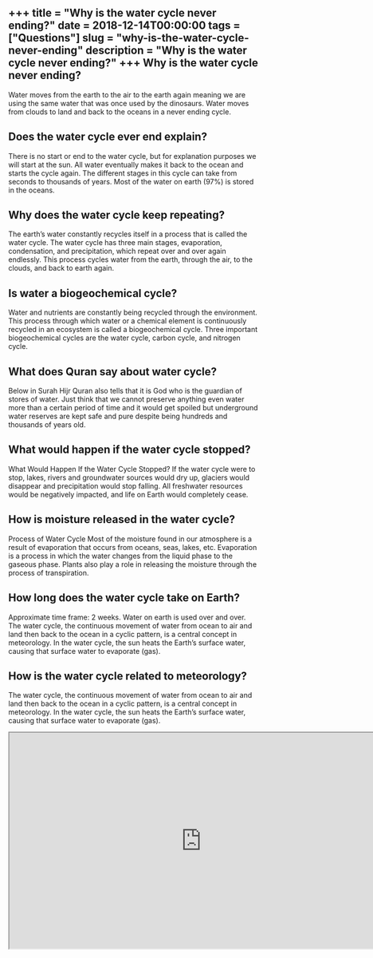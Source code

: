 +++
title = "Why is the water cycle never ending?"
date = 2018-12-14T00:00:00
tags = ["Questions"]
slug = "why-is-the-water-cycle-never-ending"
description = "Why is the water cycle never ending?"
+++
Why is the water cycle never ending?
------------------------------------

Water moves from the earth to the air to the earth again meaning we are using the same water that was once used by the dinosaurs. Water moves from clouds to land and back to the oceans in a never ending cycle.

Does the water cycle ever end explain?
--------------------------------------

There is no start or end to the water cycle, but for explanation purposes we will start at the sun. All water eventually makes it back to the ocean and starts the cycle again. The different stages in this cycle can take from seconds to thousands of years. Most of the water on earth (97%) is stored in the oceans.

Why does the water cycle keep repeating?
----------------------------------------

The earth’s water constantly recycles itself in a process that is called the water cycle. The water cycle has three main stages, evaporation, condensation, and precipitation, which repeat over and over again endlessly. This process cycles water from the earth, through the air, to the clouds, and back to earth again.

Is water a biogeochemical cycle?
--------------------------------

Water and nutrients are constantly being recycled through the environment. This process through which water or a chemical element is continuously recycled in an ecosystem is called a biogeochemical cycle. Three important biogeochemical cycles are the water cycle, carbon cycle, and nitrogen cycle.

What does Quran say about water cycle?
--------------------------------------

Below in Surah Hijr Quran also tells that it is God who is the guardian of stores of water. Just think that we cannot preserve anything even water more than a certain period of time and it would get spoiled but underground water reserves are kept safe and pure despite being hundreds and thousands of years old.

What would happen if the water cycle stopped?
---------------------------------------------

What Would Happen If the Water Cycle Stopped? If the water cycle were to stop, lakes, rivers and groundwater sources would dry up, glaciers would disappear and precipitation would stop falling. All freshwater resources would be negatively impacted, and life on Earth would completely cease.

How is moisture released in the water cycle?
--------------------------------------------

Process of Water Cycle Most of the moisture found in our atmosphere is a result of evaporation that occurs from oceans, seas, lakes, etc. Evaporation is a process in which the water changes from the liquid phase to the gaseous phase. Plants also play a role in releasing the moisture through the process of transpiration.

How long does the water cycle take on Earth?
--------------------------------------------

Approximate time frame: 2 weeks. Water on earth is used over and over. The water cycle, the continuous movement of water from ocean to air and land then back to the ocean in a cyclic pattern, is a central concept in meteorology. In the water cycle, the sun heats the Earth’s surface water, causing that surface water to evaporate (gas).

How is the water cycle related to meteorology?
----------------------------------------------

The water cycle, the continuous movement of water from ocean to air and land then back to the ocean in a cyclic pattern, is a central concept in meteorology. In the water cycle, the sun heats the Earth’s surface water, causing that surface water to evaporate (gas).

<iframe allow="accelerometer; autoplay; clipboard-write; encrypted-media; gyroscope; picture-in-picture" allowfullscreen="" class="__youtube_prefs__  epyt-is-override  no-lazyload" data-no-lazy="1" data-origheight="433" data-origwidth="770" data-skipgform_ajax_framebjll="" height="433" id="_ytid_97944" loading="lazy" src="https://www.youtube.com/embed/tYFTEembPR0?enablejsapi=1&autoplay=0&cc_load_policy=0&cc_lang_pref=&iv_load_policy=1&loop=0&modestbranding=0&rel=1&fs=1&playsinline=0&autohide=2&theme=dark&color=red&controls=1&" title="YouTube player" width="770"></iframe>